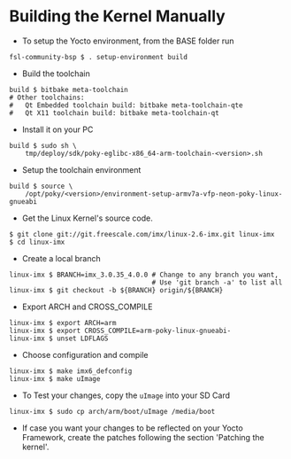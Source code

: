 # Building the Kernel Manually

* To setup the Yocto environment, from the BASE folder run

~~~~{.bash}
fsl-community-bsp $ . setup-environment build
~~~~

* Build the toolchain

~~~~{.bash}
build $ bitbake meta-toolchain
# Other toolchains:
#   Qt Embedded toolchain build: bitbake meta-toolchain-qte
#   Qt X11 toolchain build: bitbake meta-toolchain-qt
~~~~

* Install it on your PC

~~~~{.bash}
build $ sudo sh \
    tmp/deploy/sdk/poky-eglibc-x86_64-arm-toolchain-<version>.sh
~~~~

* Setup the toolchain environment

~~~~{.bash}
build $ source \
    /opt/poky/<version>/environment-setup-armv7a-vfp-neon-poky-linux-gnueabi
~~~~

* Get the Linux Kernel's source code.

~~~~{.bash}
$ git clone git://git.freescale.com/imx/linux-2.6-imx.git linux-imx
$ cd linux-imx
~~~~

* Create a local branch

~~~~{.bash}
linux-imx $ BRANCH=imx_3.0.35_4.0.0 # Change to any branch you want,
                                    # Use 'git branch -a' to list all
linux-imx $ git checkout -b ${BRANCH} origin/${BRANCH}
~~~~

* Export ARCH and CROSS_COMPILE

~~~~{.bash}
linux-imx $ export ARCH=arm  
linux-imx $ export CROSS_COMPILE=arm-poky-linux-gnueabi-
linux-imx $ unset LDFLAGS
~~~~

* Choose configuration and compile

~~~~{.bash}
linux-imx $ make imx6_defconfig  
linux-imx $ make uImage  
~~~~

* To Test your changes, copy the `uImage` into your SD Card

~~~~{.bash}
linux-imx $ sudo cp arch/arm/boot/uImage /media/boot
~~~~

* If case you want your changes to be reflected on your Yocto Framework, 
create the patches following the section 'Patching the kernel'.
